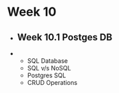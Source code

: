 # Week 10 

- ## Week 10.1 Postges DB
- 
    - SQL Database 
    - SQL v/s NoSQL
    - Postgres SQL
    - CRUD Operations
    